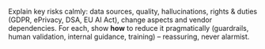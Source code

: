Explain key risks calmly: data sources, quality, hallucinations, rights & duties (GDPR, ePrivacy, DSA, EU AI Act), 
change aspects and vendor dependencies. 
For each, show **how** to reduce it pragmatically (guardrails, human validation, internal guidance, training) – 
reassuring, never alarmist.
